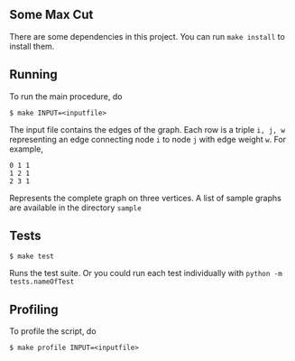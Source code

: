 Some Max Cut
------------

There are some dependencies in this project. You can run `make install` to
install them.

Running
-------

To run the main procedure, do

```
$ make INPUT=<inputfile>
```

The input file contains the edges of the graph. Each row is a triple `i, j, w`
representing an edge connecting node `i` to node `j` with edge weight `w`. For
example,

```
0 1 1
1 2 1
2 3 1
```

Represents the complete graph on three vertices. A list of sample graphs are
available in the directory `sample`

Tests
-----

```
$ make test
```

Runs the test suite. Or you could run each test individually with 
`python -m tests.nameOfTest`


Profiling
---------

To profile the script, do

```
$ make profile INPUT=<inputfile>
```
